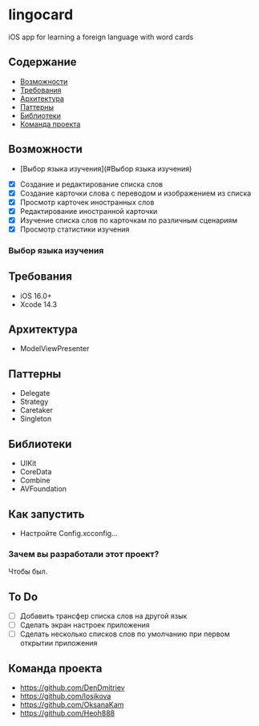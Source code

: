 # lingocard
iOS app for learning a foreign language with word cards

## Содержание
- [Возможности](#dозможности)
- [Требования](#требования)
- [Архитектура](#архитектура)
- [Паттерны](#паттерны)
- [Библиотеки](#библиотеки)
- [Команда проекта](#команда-проекта)

## Возможности
- [Выбор языка изучения](#Выбор языка изучения)
- [x] Создание и редактирование списка слов
- [x] Создание карточки слова с переводом и изображением из списка
- [x] Просмотр карточек иностранных слов
- [x] Редактирование иностранной карточки
- [x] Изучение списка слов по карточкам по различным сценариям
- [x] Просмотр статистики изучения

### Выбор языка изучения

## Требования
- iOS 16.0+
- Xcode 14.3

## Архитектура
 - ModelViewPresenter

## Паттерны
 - Delegate
 - Strategy
 - Caretaker
 - Singleton

## Библиотеки
- UIKit
- CoreData
- Combine
- AVFoundation 

## Как запустить
- Настройте Config.xcconfig...

### Зачем вы разработали этот проект?
Чтобы был.

## To Do
- [ ] Добавить трансфер списка слов на другой язык
- [ ] Сделать экран настроек приложения
- [ ] Сделать несколько списков слов по умолчанию при первом открытии приложения

## Команда проекта
- https://github.com/DenDmitriev
- https://github.com/losikova
- https://github.com/OksanaKam
- https://github.com/Heoh888
